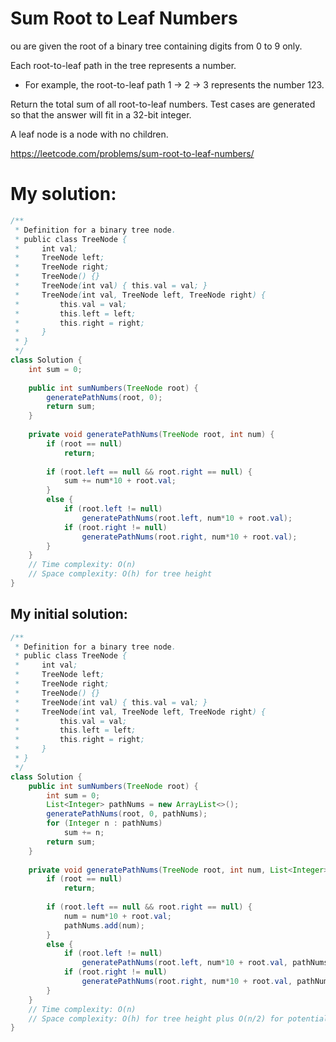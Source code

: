 # Sum Root to Leaf Numbers

ou are given the root of a binary tree containing digits from 0 to 9 only.

Each root-to-leaf path in the tree represents a number.

* For example, the root-to-leaf path 1 -> 2 -> 3 represents the number 123.

Return the total sum of all root-to-leaf numbers. Test cases are generated so that the answer will fit in a 32-bit integer.

A leaf node is a node with no children.

https://leetcode.com/problems/sum-root-to-leaf-numbers/

# My solution:

```Java
/**
 * Definition for a binary tree node.
 * public class TreeNode {
 *     int val;
 *     TreeNode left;
 *     TreeNode right;
 *     TreeNode() {}
 *     TreeNode(int val) { this.val = val; }
 *     TreeNode(int val, TreeNode left, TreeNode right) {
 *         this.val = val;
 *         this.left = left;
 *         this.right = right;
 *     }
 * }
 */
class Solution {
    int sum = 0;
    
    public int sumNumbers(TreeNode root) {
        generatePathNums(root, 0);
        return sum;
    }
    
    private void generatePathNums(TreeNode root, int num) {
        if (root == null)
            return;
        
        if (root.left == null && root.right == null) {
            sum += num*10 + root.val;
        }
        else {
            if (root.left != null)
                generatePathNums(root.left, num*10 + root.val);
            if (root.right != null)
                generatePathNums(root.right, num*10 + root.val);
        }
    }
    // Time complexity: O(n)
    // Space complexity: O(h) for tree height
}
```

## My initial solution:

```Java
/**
 * Definition for a binary tree node.
 * public class TreeNode {
 *     int val;
 *     TreeNode left;
 *     TreeNode right;
 *     TreeNode() {}
 *     TreeNode(int val) { this.val = val; }
 *     TreeNode(int val, TreeNode left, TreeNode right) {
 *         this.val = val;
 *         this.left = left;
 *         this.right = right;
 *     }
 * }
 */
class Solution {
    public int sumNumbers(TreeNode root) {
        int sum = 0;
        List<Integer> pathNums = new ArrayList<>();
        generatePathNums(root, 0, pathNums);
        for (Integer n : pathNums)
            sum += n;
        return sum;
    }
    
    private void generatePathNums(TreeNode root, int num, List<Integer> pathNums) {
        if (root == null)
            return;
        
        if (root.left == null && root.right == null) {
            num = num*10 + root.val;
            pathNums.add(num);
        }
        else {
            if (root.left != null)
                generatePathNums(root.left, num*10 + root.val, pathNums);
            if (root.right != null)
                generatePathNums(root.right, num*10 + root.val, pathNums);
        }
    }
    // Time complexity: O(n)
    // Space complexity: O(h) for tree height plus O(n/2) for potential number of pathNums
}
```
